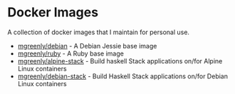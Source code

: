 # Docker Images

A collection of docker images that I maintain for personal use.

  * [mgreenly/debian](https://hub.docker.com/r/mgreenly/debian/) - A Debian Jessie base image
  * [mgreenly/ruby](https://hub.docker.com/r/mgreenly/ruby/) - A Ruby base image
  * [mgreenly/alpine-stack](https://hub.docker.com/r/mgreenly/alpine-stack/) - Build haskell Stack applications on/for Alpine Linux containers
  * [mgreenly/debian-stack](https://github.com/mgreenly/dockerimages/tree/master/debian-stack) - Build Haskell Stack applications on/for Debian Linux containers
